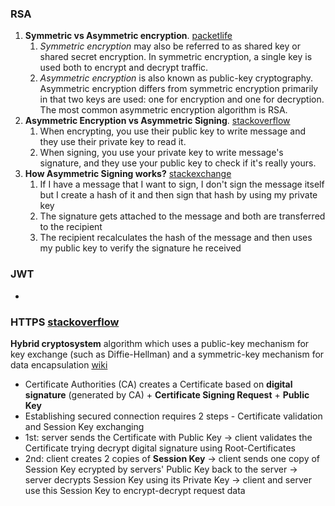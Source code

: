 ### RSA
1. **Symmetric vs Asymmetric encryption**. [packetlife](http://packetlife.net/blog/2010/nov/23/symmetric-asymmetric-encryption-hashing/) 
    1. *Symmetric encryption* may also be referred to as shared key or shared secret encryption. In symmetric encryption, a single key is used both to encrypt and decrypt traffic. 
    1. *Asymmetric encryption* is also known as public-key cryptography. Asymmetric encryption differs from symmetric encryption primarily in that two keys are used: one for encryption and one for decryption. The most common asymmetric encryption algorithm is RSA. 
1. **Asymmetric Encryption vs Asymmetric Signing**. [stackoverflow](https://stackoverflow.com/a/454069)
    1. When encrypting, you use their public key to write message and they use their private key to read it. 
    1. When signing, you use your private key to write message's signature, and they use your public key to check if it's really yours. 
1. **How Asymmetric Signing works?** [stackexchange](https://crypto.stackexchange.com/q/9896) 
    1. If I have a message that I want to sign, I don't sign the message itself but I create a hash of it and then sign that hash by using my private key
    1. The signature gets attached to the message and both are transferred to the recipient
    1. The recipient recalculates the hash of the message and then uses my public key to verify the signature he received 

### JWT
-

### HTTPS [stackoverflow](https://stackoverflow.com/a/39183636)
**Hybrid cryptosystem** algorithm which uses a public-key mechanism for key exchange (such as Diffie-Hellman) and a symmetric-key mechanism for data encapsulation [wiki](https://en.wikipedia.org/wiki/Hybrid_cryptosystem)

- Certificate Authorities (CA) creates a Certificate based on **digital signature** (generated by CA) + **Certificate Signing Request** + **Public Key**
- Establishing secured connection requires 2 steps - Certificate validation and Session Key exchanging
- 1st: server sends the Certificate with Public Key -> client validates the Certificate trying decrypt digital signature using Root-Certificates
- 2nd: client creates 2 copies of **Session Key** -> client sends one copy of Session Key ecrypted by servers' Public Key back to the server -> server decrypts Session Key using its Private Key -> client and server use this Session Key to encrypt-decrypt request data


